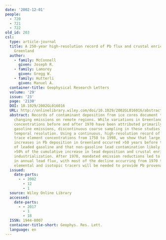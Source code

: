 ```yaml
---
date: '2002-12-01'
people:
  - 720
  - 721
  - 722
old_id: 203
csl:
  type: article-journal
  title: A 250-year high-resolution record of Pb flux and crustal enrichment in central
    Greenland
  author:
    - family: McConnell
      given: Joseph R.
    - family: Lamorey
      given: Gregg W.
    - family: Hutterli
      given: Manuel A.
  container-title: Geophysical Research Letters
  volume: '29'
  issue: '23'
  page: '2130'
  DOI: 10.1029/2002GL016016
  URL: http://onlinelibrary.wiley.com/doi/10.1029/2002GL016016/abstract
  abstract: Records of contaminant deposition from ice cores document the impact of
    changing emissions on remote regions. While variations in Greenland ice core Pb
    concentrations before and after 1970 have been attributed primarily to leaded
    gasoline emissions, discontinuous coarse sampling in these studies provided limited
    temporal resolution. Using a continuous, high-resolution record of Pb and other
    trace element concentrations from 1750 to 1998, we show that large, sustained
    increases in Pb deposition in Greenland occurred >50 years before the introduction
    of leaded gasoline and that non-gasoline lead contamination likely accounted for
    >50% of the cumulative increase in lead deposition and crustal enrichment since
    industrialization. After 1970, mandated emission reductions led to a >75% decline
    in annual lead flux, with most of the decline occurring from 1970 to 1985. Additional
    elemental and isotopic tracers will be needed to provide Pb provenance.
  issued:
    date-parts:
      - - 2002
        - 12
        - 1
  source: Wiley Online Library
  accessed:
    date-parts:
      - - 2017
        - 1
        - 18
  ISSN: 1944-8007
  container-title-short: Geophys. Res. Lett.
  language: en
---
```

